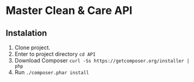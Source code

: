 # Master Clean & Care API

## Instalation

1. Clone project.
2. Enter to project directory `cd API`
3. Download Composer `curl -Ss https://getcomposer.org/installer | php`
4. Run `./composer.phar install`